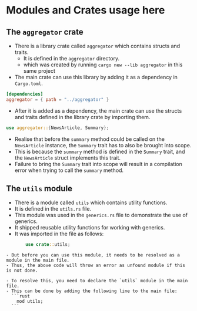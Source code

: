 # Modules and Crates usage here

## The `aggregator` crate
- There is a library crate called `aggregator` which contains structs and traits.
  - It is defined in the `aggregator` directory.
  - which was created by running `cargo new --lib aggregator` in this same project
- The main crate can use this library by adding it as a dependency in `Cargo.toml`.
```toml
[dependencies]
aggregator = { path = "../aggregator" }
```

- After it is added as a dependency, the main crate can use the structs and traits defined in the library crate by importing them.
```rust
use aggregator::{NewsArticle, Summary};
```
   - Realise that before the `summary` method could be called on the `NewsArticle` instance,
   the `Summary` trait has to also be brought into scope.
   - This is because the `summary` method is defined in the `Summary` trait, and the `NewsArticle` struct implements this trait.
   - Failure to bring the `Summary` trait into scope will result in a compilation error when trying to call the `summary` method.

   ## The `utils` module
   - There is a module called `utils` which contains utility functions.
   - It is defined in the `utils.rs` file.
   - This module was used in the `generics.rs` file to demonstrate the use of generics.
   - It shipped reusable utility functions for working with generics.
   - It was imported in the file as follows:
        ```rust
            use crate::utils;
        ```
    - But before you can use this module, it needs to be resolved as a module in the main file.
    - Thus, the above code will throw an error as unfound module if this is not done.

    - To resolve this, you need to declare the `utils` module in the main file.
    - This can be done by adding the following line to the main file:
      ```rust
        mod utils;
      ```